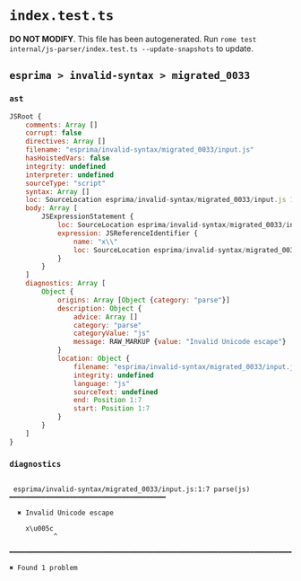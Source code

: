 # `index.test.ts`

**DO NOT MODIFY**. This file has been autogenerated. Run `rome test internal/js-parser/index.test.ts --update-snapshots` to update.

## `esprima > invalid-syntax > migrated_0033`

### `ast`

```javascript
JSRoot {
	comments: Array []
	corrupt: false
	directives: Array []
	filename: "esprima/invalid-syntax/migrated_0033/input.js"
	hasHoistedVars: false
	integrity: undefined
	interpreter: undefined
	sourceType: "script"
	syntax: Array []
	loc: SourceLocation esprima/invalid-syntax/migrated_0033/input.js 1:0-2:0
	body: Array [
		JSExpressionStatement {
			loc: SourceLocation esprima/invalid-syntax/migrated_0033/input.js 1:0-1:7
			expression: JSReferenceIdentifier {
				name: "x\\"
				loc: SourceLocation esprima/invalid-syntax/migrated_0033/input.js 1:0-1:7 (x\\)
			}
		}
	]
	diagnostics: Array [
		Object {
			origins: Array [Object {category: "parse"}]
			description: Object {
				advice: Array []
				category: "parse"
				categoryValue: "js"
				message: RAW_MARKUP {value: "Invalid Unicode escape"}
			}
			location: Object {
				filename: "esprima/invalid-syntax/migrated_0033/input.js"
				integrity: undefined
				language: "js"
				sourceText: undefined
				end: Position 1:7
				start: Position 1:7
			}
		}
	]
}
```

### `diagnostics`

```

 esprima/invalid-syntax/migrated_0033/input.js:1:7 parse(js) ━━━━━━━━━━━━━━━━━━━━━━━━━━━━━━━━━━━━━━━

  ✖ Invalid Unicode escape

    x\u005c
           ^

━━━━━━━━━━━━━━━━━━━━━━━━━━━━━━━━━━━━━━━━━━━━━━━━━━━━━━━━━━━━━━━━━━━━━━━━━━━━━━━━━━━━━━━━━━━━━━━━━━━━

✖ Found 1 problem

```
